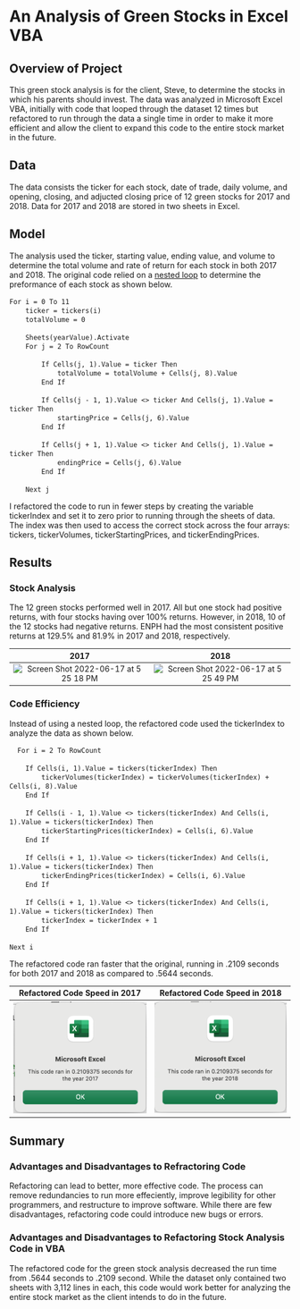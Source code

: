 # An Analysis of Green Stocks in Excel VBA

## Overview of Project

This green stock analysis is for the client, Steve, to determine the stocks in which his parents should invest. The data was analyzed in Microsoft Excel VBA, initially with code that looped through the dataset 12 times but refactored to run through the data a single time in order to make it more efficient and allow the client to expand this code to the entire stock market in the future.

## Data

The data consists the ticker for each stock, date of trade, daily volume, and opening, closing, and adjucted closing price of 12 green stocks for 2017 and 2018. Data for 2017 and 2018 are stored in two sheets in Excel. 

## Model

The analysis used the ticker, starting value, ending value, and volume to determine the total volume and rate of return for each stock in both 2017 and 2018. The original code relied on a [nested loop](https://docs.microsoft.com/en-us/office/vba/language/reference/user-interface-help/fornext-statement) to determine the preformance of each stock as shown below. 


    For i = 0 To 11
        ticker = tickers(i)
        totalVolume = 0

        Sheets(yearValue).Activate
        For j = 2 To RowCount
        
            If Cells(j, 1).Value = ticker Then
                totalVolume = totalVolume + Cells(j, 8).Value
            End If
            
            If Cells(j - 1, 1).Value <> ticker And Cells(j, 1).Value = ticker Then
                startingPrice = Cells(j, 6).Value
            End If
            
            If Cells(j + 1, 1).Value <> ticker And Cells(j, 1).Value = ticker Then
                endingPrice = Cells(j, 6).Value
            End If
            
        Next j


I refactored the code to run in fewer steps by creating the variable tickerIndex and set it to zero prior to running through the sheets of data. The index was then used to access the correct stock across the four arrays: tickers, tickerVolumes, tickerStartingPrices, and tickerEndingPrices. 

## Results

### Stock Analysis
The 12 green stocks performed well in 2017. All but one stock had positive returns, with four stocks having over 100% returns. However, in 2018, 10 of the 12 stocks had negative returns. ENPH had the most consistent positive returns at 129.5% and 81.9% in 2017 and 2018, respectively. 

| 2017                      | 2018                      |
|:-------------------------:|:-------------------------:|
|![Screen Shot 2022-06-17 at 5 25 18 PM](https://user-images.githubusercontent.com/106405775/174408528-2f566a15-58ad-41ee-8772-387fc3b75948.png)|![Screen Shot 2022-06-17 at 5 25 49 PM](https://user-images.githubusercontent.com/106405775/174408569-869fd6ce-27ff-49b8-93f5-6ada41e8428e.png)|

### Code Efficiency 
Instead of using a nested loop, the refactored code used the tickerIndex to analyze the data as shown below. 

 
      For i = 2 To RowCount
    
        If Cells(i, 1).Value = tickers(tickerIndex) Then
            tickerVolumes(tickerIndex) = tickerVolumes(tickerIndex) + Cells(i, 8).Value
        End If
        
        If Cells(i - 1, 1).Value <> tickers(tickerIndex) And Cells(i, 1).Value = tickers(tickerIndex) Then
            tickerStartingPrices(tickerIndex) = Cells(i, 6).Value
        End If
        
        If Cells(i + 1, 1).Value <> tickers(tickerIndex) And Cells(i, 1).Value = tickers(tickerIndex) Then
            tickerEndingPrices(tickerIndex) = Cells(i, 6).Value
        End If

        If Cells(i + 1, 1).Value <> tickers(tickerIndex) And Cells(i, 1).Value = tickers(tickerIndex) Then
            tickerIndex = tickerIndex + 1
        End If
    
    Next i


The refactored code ran faster that the original, running in .2109 seconds for both 2017 and 2018 as compared to .5644 seconds.

|Refactored Code Speed in 2017  | Refactored Code Speed in 2018 |
|:-----------------------------:|:-----------------------------:|
|![VBA_Challenge_2017](/Resources/VBA_Challenge_2017.png)|![VBA_Challenge_2018](/Resources/VBA_Challenge_2018.png)|

## Summary

### Advantages and Disadvantages to Refractoring Code

Refactoring can lead to better, more effective code. The process can remove redundancies to run more effeciently, improve legibility for other programmers, and restructure to improve software. While there are few disadvantages, refactoring code could introduce new bugs or errors.

### Advantages and Disadvantages to Refactoring Stock Analysis Code in VBA 

The refactored code for the green stock analysis decreased the run time from .5644 seconds to .2109 second. While the dataset only contained two sheets with 3,112 lines in each, this code would work better for analyzing the entire stock market as the client intends to do in the future.
